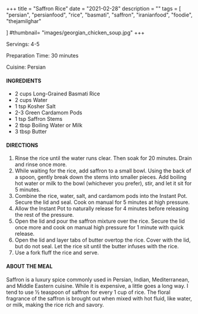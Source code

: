 +++
title = "Saffron Rice"
date = "2021-02-28"
description = ""
tags = [
    "persian",
    "persianfood",
    "rice",
    "basmati",
    "saffron",
    "iranianfood", 
    "foodie",
    "thejamilghar"
    
]
#thumbnail= "images/georgian_chicken_soup.jpg"
+++

Servings: 4-5 <!--more-->

Preparation Time: 30 minutes 

Cuisine: Persian 

#### INGREDIENTS 

* 2 cups Long-Grained Basmati Rice
* 2 cups Water 
* 1 tsp Kosher Salt 
* 2-3 Green Cardamom Pods
* 1 tsp Saffron Stems
* 2 tbsp Boiling Water or Milk
* 3 tbsp Butter 

#### DIRECTIONS 

1. Rinse the rice until the water runs clear. Then soak for 20 minutes. Drain and rinse once more. 
2. While waiting for the rice, add saffron to a small bowl. Using the back of a spoon, gently break down the stems into smaller pieces. Add boiling hot water or milk to the bowl (whichever you prefer), stir, and let it sit for 5 minutes. 
3. Combine the rice, water, salt, and cardamom pods into the Instant Pot. Secure the lid and seal. Cook on manual for 5 minutes at high pressure.
4. Allow the Instant Pot to naturally release for 4 minutes before releasing the rest of the pressure. 
5. Open the lid and pour the saffron mixture over the rice. Secure the lid once more and cook on manual high pressure for 1 minute with quick release. 
6. Open the lid and layer tabs of butter overtop the rice. Cover with the lid, but do not seal. Let the rice sit until the butter infuses with the rice. 
7. Use a fork fluff the rice and serve.


#### ABOUT THE MEAL 

Saffron is a luxury spice commonly used in Persian, Indian, Mediterranean, and Middle Eastern cuisine. While it is expensive, a little goes a long way. I tend to use ½ teaspoon of saffron for every 1 cup of rice. The floral fragrance of the saffron is brought out when mixed with hot fluid, like water, or milk, making the rice rich and savory. 
